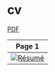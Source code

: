 # cv

[PDF](https://levitskydv.github.io/cv/cv.pdf)

| Page 1 |
|:---:|
| [![Résumé](https://levitskydv.github.io/cv/cv1.png)](https://levitskydv.github.io/cv/cv.pdf)  |
